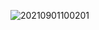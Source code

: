 


![20210901100201](https://cdn.jsdelivr.net/gh/R-1NG/R-1NG.github.io/img/blogpost_images/20210901100201.png)